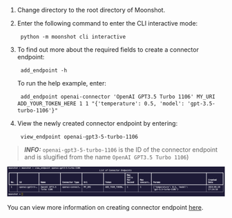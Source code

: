 1. Change directory to the root directory of Moonshot. 

2. Enter the following command to enter the CLI interactive mode:
    
        python -m moonshot cli interactive

3. To find out more about the required fields to create a connector endpoint:

        add_endpoint -h

    To run the help example, enter:

        add_endpoint openai-connector 'OpenAI GPT3.5 Turbo 1106' MY_URI ADD_YOUR_TOKEN_HERE 1 1 "{'temperature': 0.5, 'model': 'gpt-3.5-turbo-1106'}"

4. View the newly created connector endpoint by entering:
     
        view_endpoint openai-gpt3-5-turbo-1106

> **_INFO:_**  `openai-gpt3-5-turbo-1106` is the ID of the connector endpoint and is slugified from the name `OpenAI GPT3.5 Turbo 1106`)

![connector endpoint](images/connector_endpoint.png)


You can view more information on creating connector endpoint [here](../../user_guide/cli/connecting_endpoints.md).
